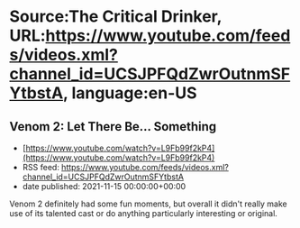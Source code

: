 # Source:The Critical Drinker, URL:https://www.youtube.com/feeds/videos.xml?channel_id=UCSJPFQdZwrOutnmSFYtbstA, language:en-US

## Venom 2: Let There Be... Something
 - [https://www.youtube.com/watch?v=L9Fb99f2kP4](https://www.youtube.com/watch?v=L9Fb99f2kP4)
 - RSS feed: https://www.youtube.com/feeds/videos.xml?channel_id=UCSJPFQdZwrOutnmSFYtbstA
 - date published: 2021-11-15 00:00:00+00:00

Venom 2 definitely had some fun moments, but overall it didn't really make use of its talented cast or do anything particularly interesting or original.

